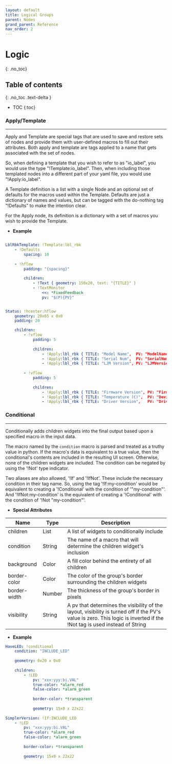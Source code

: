 ```yaml
---
layout: default
title: Logical Groups
parent: Nodes
grand_parent: Reference
nav_order: 2
---
```


# Logic
{: .no_toc}

## Table of contents
{: .no_toc .text-delta }

- TOC
{:toc}


### Apply/Template

---

Apply and Template are special tags that are used to save and restore sets of nodes and provide
them with user-defined macros to fill out their attributes. Both apply and template are tags applied
to a name that gets associated with the set of nodes. 

So, when defining a template that you wish to refer to as "io_label", you would use the type 
"!Template:io_label". Then, when including those templated nodes into a different part of your
yaml file, you would use "!Apply:io_label".

A Template definition is a list with a single Node and an optional set of defaults for the macros used
within the Template. Defaults are just a dictionary of names and values, but can be tagged with the do-nothing 
tag "!Defaults" to make the intention clear. 

For the Apply node, its definition is a dictionary with a set of macros you wish to provide the Template.

* **Example**

```yaml

LblRbkTemplate: !Template:lbl_rbk
    - !Defaults
        spacing: 10
        
    - !hflow
        padding: "{spacing}"
        
        children:
            - !Text { geometry: 150x20, text: "{TITLE}" }
            - !TextMonitor
                <<: *FixedFeedback
                pv: "$(P){PV}"


Status: !hcenter:hflow
    geometry: 20x65 x 0x0
    padding: 20

    children:
        - !vflow
            padding: 5
        
            children:
                - !Apply:lbl_rbk { TITLE: "Model Name",  PV: "ModelName" }
                - !Apply:lbl_rbk { TITLE: "Serial Num",  PV: "SerialNumber" }                            
                - !Apply:lbl_rbk { TITLE: "LJM Version", PV: "LJMVersion" }
                    
        - !vflow
            padding: 5
        
            children:
                - !Apply:lbl_rbk { TITLE: "Firmware Version", PV: "FirmwareVersion" }                    
                - !Apply:lbl_rbk { TITLE: "Temperature (C)",  PV: "DeviceTemperature" }
                - !Apply:lbl_rbk { TITLE: "Driver Version",   PV: "DriverVersion" }

```


### Conditional

---

Conditionally adds children widgets into the final output based upon a specified macro in the
input data.

The macro named by the `condition` macro is parsed and treated as a truthy value in python. If
the macro's data is equivalent to a true value, then the conditional's contents are included in
the resulting UI screen. Otherwise, none of the children widgets are included. The condition can
be negated by using the '!Not' type indicator.

Two aliases are also allowed, '!If' and '!IfNot'. These include the necessary condition in their tag
name. So, using the tag '!If:my-condition' would be equivalent to creating a '!Conditional' with the
condition of '"my-condition"'. And '!IfNot:my-condition' is the equivalent of creating a '!Conditional'
with the condition of '!Not "my-condition"'.

* **Special Attributes**

|     Name     |  Type  | Description|
|--------------|--------|------------|
| children     | List   | A list of widgets to conditionally include |
| condition    | String | The name of a macro that will determine the children widget's inclusion |
| background   | Color  | A fill color behind the entirety of all children |
| border-color | Color  | The color of the group's border surrounding the children widgets |
| border-width | Number | The thickness of the group's border in pixels |
| visibility   | String | A pv that determines the visibility of the layout, visibility is turned off if the PV's value is zero. This logic is inverted if the !Not tag is used instead of String |


* **Example**

```yaml
HaveLED: !conditional
    condition: "INCLUDE_LED"
    
    geometry: 0x20 x 0x0
    
    children:
        - !LED
            pv: "xxx:yyy:bi.VAL"
            true-color: *alarm_red
            false-color: *alarm_green
            
            border-color: *transparent
            
            geometry: 15x0 x 22x22
            
SimplerVersion: !If:INCLUDE_LED
    - !LED
        pv: "xxx:yyy:bi.VAL"
        true-color: *alarm_red
        false-color: *alarm_green
        
        border-color: *transparent
        
        geometry: 15x0 x 22x22

```

